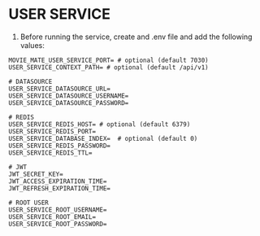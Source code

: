 # USER SERVICE

1. Before running the service, create and .env file and add the following values:
```
MOVIE_MATE_USER_SERVICE_PORT= # optional (default 7030)
USER_SERVICE_CONTEXT_PATH= # optional (default /api/v1)

# DATASOURCE
USER_SERVICE_DATASOURCE_URL=
USER_SERVICE_DATASOURCE_USERNAME=
USER_SERVICE_DATASOURCE_PASSWORD=

# REDIS
USER_SERVICE_REDIS_HOST= # optional (default 6379)
USER_SERVICE_REDIS_PORT=
USER_SERVICE_DATABASE_INDEX=  # optional (default 0)
USER_SERVICE_REDIS_PASSWORD=
USER_SERVICE_REDIS_TTL=

# JWT
JWT_SECRET_KEY=
JWT_ACCESS_EXPIRATION_TIME=
JWT_REFRESH_EXPIRATION_TIME=

# ROOT USER
USER_SERVICE_ROOT_USERNAME=
USER_SERVICE_ROOT_EMAIL=
USER_SERVICE_ROOT_PASSWORD=
```